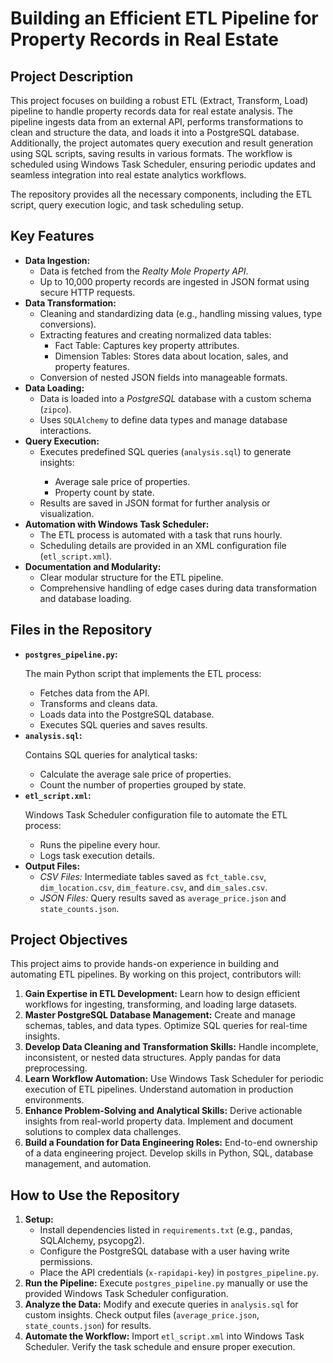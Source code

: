 <h1>Building an Efficient ETL Pipeline for Property Records in Real Estate</h1>

  <h2>Project Description</h2>
    <p>
        This project focuses on building a robust ETL (Extract, Transform, Load) pipeline to handle property records data 
        for real estate analysis. The pipeline ingests data from an external API, performs transformations to clean and 
        structure the data, and loads it into a PostgreSQL database. Additionally, the project automates query execution 
        and result generation using SQL scripts, saving results in various formats. The workflow is scheduled using 
        Windows Task Scheduler, ensuring periodic updates and seamless integration into real estate analytics workflows.
    </p>
    <p>
        The repository provides all the necessary components, including the ETL script, query execution logic, and task 
        scheduling setup.
    </p>

  <h2>Key Features</h2>
    <ul>
        <li>
            <strong>Data Ingestion:</strong>
            <ul>
                <li>Data is fetched from the <em>Realty Mole Property API</em>.</li>
                <li>Up to 10,000 property records are ingested in JSON format using secure HTTP requests.</li>
            </ul>
        </li>
        <li>
            <strong>Data Transformation:</strong>
            <ul>
                <li>Cleaning and standardizing data (e.g., handling missing values, type conversions).</li>
                <li>
                    Extracting features and creating normalized data tables:
                    <ul>
                        <li>Fact Table: Captures key property attributes.</li>
                        <li>Dimension Tables: Stores data about location, sales, and property features.</li>
                    </ul>
                </li>
                <li>Conversion of nested JSON fields into manageable formats.</li>
            </ul>
        </li>
        <li>
            <strong>Data Loading:</strong>
            <ul>
                <li>Data is loaded into a <em>PostgreSQL</em> database with a custom schema (<code>zipco</code>).</li>
                <li>Uses <code>SQLAlchemy</code> to define data types and manage database interactions.</li>
            </ul>
        </li>
        <li>
            <strong>Query Execution:</strong>
            <ul>
                <li>Executes predefined SQL queries (<code>analysis.sql</code>) to generate insights:</li>
                <ul>
                    <li>Average sale price of properties.</li>
                    <li>Property count by state.</li>
                </ul>
                <li>Results are saved in JSON format for further analysis or visualization.</li>
            </ul>
        </li>
        <li>
            <strong>Automation with Windows Task Scheduler:</strong>
            <ul>
                <li>The ETL process is automated with a task that runs hourly.</li>
                <li>Scheduling details are provided in an XML configuration file (<code>etl_script.xml</code>).</li>
            </ul>
        </li>
        <li>
            <strong>Documentation and Modularity:</strong>
            <ul>
                <li>Clear modular structure for the ETL pipeline.</li>
                <li>Comprehensive handling of edge cases during data transformation and database loading.</li>
            </ul>
        </li>
    </ul>

   <h2>Files in the Repository</h2>
    <ul>
        <li>
            <strong><code>postgres_pipeline.py</code>:</strong>
            <p>
                The main Python script that implements the ETL process:
            </p>
            <ul>
                <li>Fetches data from the API.</li>
                <li>Transforms and cleans data.</li>
                <li>Loads data into the PostgreSQL database.</li>
                <li>Executes SQL queries and saves results.</li>
            </ul>
        </li>
        <li>
            <strong><code>analysis.sql</code>:</strong>
            <p>
                Contains SQL queries for analytical tasks:
            </p>
            <ul>
                <li>Calculate the average sale price of properties.</li>
                <li>Count the number of properties grouped by state.</li>
            </ul>
        </li>
        <li>
            <strong><code>etl_script.xml</code>:</strong>
            <p>
                Windows Task Scheduler configuration file to automate the ETL process:
            </p>
            <ul>
                <li>Runs the pipeline every hour.</li>
                <li>Logs task execution details.</li>
            </ul>
        </li>
        <li>
            <strong>Output Files:</strong>
            <ul>
                <li><em>CSV Files:</em> Intermediate tables saved as <code>fct_table.csv</code>, <code>dim_location.csv</code>, <code>dim_feature.csv</code>, and <code>dim_sales.csv</code>.</li>
                <li><em>JSON Files:</em> Query results saved as <code>average_price.json</code> and <code>state_counts.json</code>.</li>
            </ul>
        </li>
    </ul>

  <h2>Project Objectives</h2>
    <p>
        This project aims to provide hands-on experience in building and automating ETL pipelines. By working on this project, contributors will:
    </p>
    <ol>
        <li><strong>Gain Expertise in ETL Development:</strong> Learn how to design efficient workflows for ingesting, transforming, and loading large datasets.</li>
        <li><strong>Master PostgreSQL Database Management:</strong> Create and manage schemas, tables, and data types. Optimize SQL queries for real-time insights.</li>
        <li><strong>Develop Data Cleaning and Transformation Skills:</strong> Handle incomplete, inconsistent, or nested data structures. Apply pandas for data preprocessing.</li>
        <li><strong>Learn Workflow Automation:</strong> Use Windows Task Scheduler for periodic execution of ETL pipelines. Understand automation in production environments.</li>
        <li><strong>Enhance Problem-Solving and Analytical Skills:</strong> Derive actionable insights from real-world property data. Implement and document solutions to complex data challenges.</li>
        <li><strong>Build a Foundation for Data Engineering Roles:</strong> End-to-end ownership of a data engineering project. Develop skills in Python, SQL, database management, and automation.</li>
    </ol>

  <h2>How to Use the Repository</h2>
    <ol>
        <li><strong>Setup:</strong>
            <ul>
                <li>Install dependencies listed in <code>requirements.txt</code> (e.g., pandas, SQLAlchemy, psycopg2).</li>
                <li>Configure the PostgreSQL database with a user having write permissions.</li>
                <li>Place the API credentials (<code>x-rapidapi-key</code>) in <code>postgres_pipeline.py</code>.</li>
            </ul>
        </li>
        <li><strong>Run the Pipeline:</strong> Execute <code>postgres_pipeline.py</code> manually or use the provided Windows Task Scheduler configuration.</li>
        <li><strong>Analyze the Data:</strong> Modify and execute queries in <code>analysis.sql</code> for custom insights. Check output files (<code>average_price.json</code>, <code>state_counts.json</code>) for results.</li>
        <li><strong>Automate the Workflow:</strong> Import <code>etl_script.xml</code> into Windows Task Scheduler. Verify the task schedule and ensure proper execution.</li>
    </ol>
